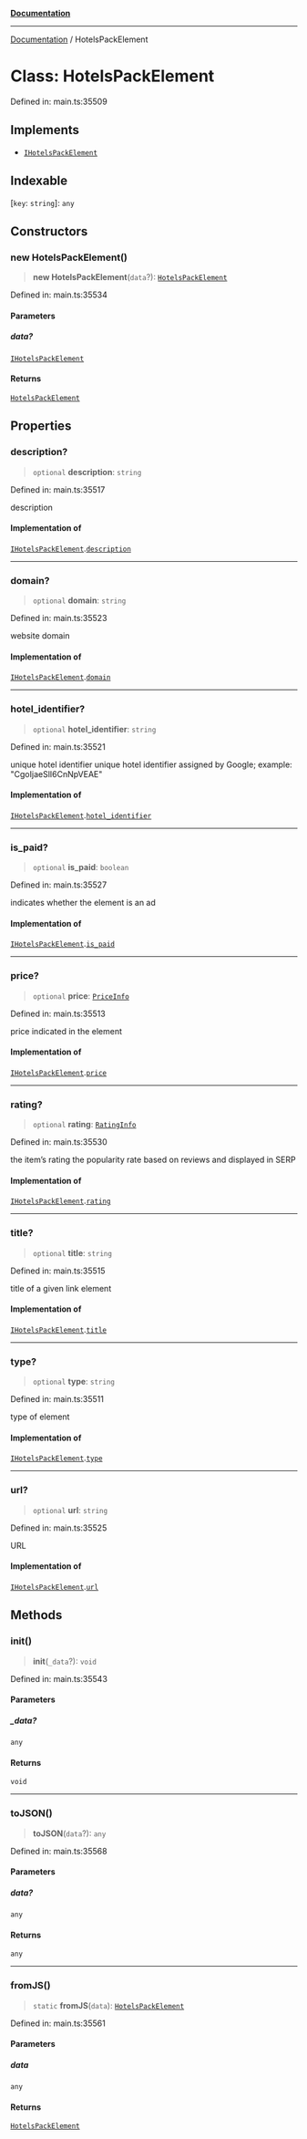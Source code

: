 [**Documentation**](../README.md)

***

[Documentation](../README.md) / HotelsPackElement

# Class: HotelsPackElement

Defined in: main.ts:35509

## Implements

- [`IHotelsPackElement`](../interfaces/IHotelsPackElement.md)

## Indexable

\[`key`: `string`\]: `any`

## Constructors

### new HotelsPackElement()

> **new HotelsPackElement**(`data`?): [`HotelsPackElement`](HotelsPackElement.md)

Defined in: main.ts:35534

#### Parameters

##### data?

[`IHotelsPackElement`](../interfaces/IHotelsPackElement.md)

#### Returns

[`HotelsPackElement`](HotelsPackElement.md)

## Properties

### description?

> `optional` **description**: `string`

Defined in: main.ts:35517

description

#### Implementation of

[`IHotelsPackElement`](../interfaces/IHotelsPackElement.md).[`description`](../interfaces/IHotelsPackElement.md#description)

***

### domain?

> `optional` **domain**: `string`

Defined in: main.ts:35523

website domain

#### Implementation of

[`IHotelsPackElement`](../interfaces/IHotelsPackElement.md).[`domain`](../interfaces/IHotelsPackElement.md#domain)

***

### hotel\_identifier?

> `optional` **hotel\_identifier**: `string`

Defined in: main.ts:35521

unique hotel identifier
unique hotel identifier assigned by Google;
example: "CgoIjaeSlI6CnNpVEAE"

#### Implementation of

[`IHotelsPackElement`](../interfaces/IHotelsPackElement.md).[`hotel_identifier`](../interfaces/IHotelsPackElement.md#hotel_identifier)

***

### is\_paid?

> `optional` **is\_paid**: `boolean`

Defined in: main.ts:35527

indicates whether the element is an ad

#### Implementation of

[`IHotelsPackElement`](../interfaces/IHotelsPackElement.md).[`is_paid`](../interfaces/IHotelsPackElement.md#is_paid)

***

### price?

> `optional` **price**: [`PriceInfo`](PriceInfo.md)

Defined in: main.ts:35513

price indicated in the element

#### Implementation of

[`IHotelsPackElement`](../interfaces/IHotelsPackElement.md).[`price`](../interfaces/IHotelsPackElement.md#price)

***

### rating?

> `optional` **rating**: [`RatingInfo`](RatingInfo.md)

Defined in: main.ts:35530

the item’s rating 
the popularity rate based on reviews and displayed in SERP

#### Implementation of

[`IHotelsPackElement`](../interfaces/IHotelsPackElement.md).[`rating`](../interfaces/IHotelsPackElement.md#rating)

***

### title?

> `optional` **title**: `string`

Defined in: main.ts:35515

title of a given link element

#### Implementation of

[`IHotelsPackElement`](../interfaces/IHotelsPackElement.md).[`title`](../interfaces/IHotelsPackElement.md#title)

***

### type?

> `optional` **type**: `string`

Defined in: main.ts:35511

type of element

#### Implementation of

[`IHotelsPackElement`](../interfaces/IHotelsPackElement.md).[`type`](../interfaces/IHotelsPackElement.md#type)

***

### url?

> `optional` **url**: `string`

Defined in: main.ts:35525

URL

#### Implementation of

[`IHotelsPackElement`](../interfaces/IHotelsPackElement.md).[`url`](../interfaces/IHotelsPackElement.md#url)

## Methods

### init()

> **init**(`_data`?): `void`

Defined in: main.ts:35543

#### Parameters

##### \_data?

`any`

#### Returns

`void`

***

### toJSON()

> **toJSON**(`data`?): `any`

Defined in: main.ts:35568

#### Parameters

##### data?

`any`

#### Returns

`any`

***

### fromJS()

> `static` **fromJS**(`data`): [`HotelsPackElement`](HotelsPackElement.md)

Defined in: main.ts:35561

#### Parameters

##### data

`any`

#### Returns

[`HotelsPackElement`](HotelsPackElement.md)
